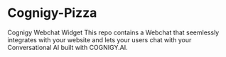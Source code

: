 # Cognigy-Pizza
Cognigy Webchat Widget This repo contains a Webchat that seemlessly integrates with your website and lets your users chat with your Conversational AI built with COGNIGY.AI.
